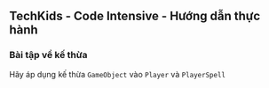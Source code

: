## TechKids - Code Intensive - Hướng dẫn thực hành
### Bài tập về kế thừa

Hãy áp dụng kế thừa `GameObject` vào `Player` và `PlayerSpell`